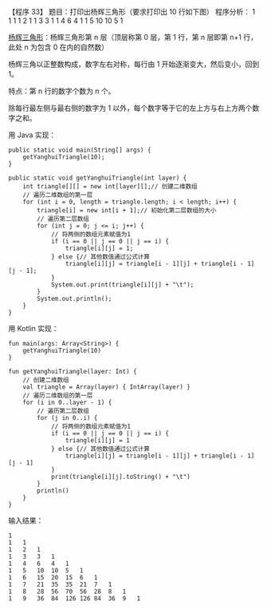 

【程序 33】 题目：打印出杨辉三角形（要求打印出 10 行如下图） 程序分析： 1 1 1 1 2 1 1 3 3 1 1 4 6 4 1 1 5 10 10 5 1

[杨辉三角形](https://zh.wikipedia.org/wiki/%E6%9D%A8%E8%BE%89%E4%B8%89%E8%A7%92%E5%BD%A2)：杨辉三角形第 n 层（顶层称第 0 层，第 1 行，第 n 层即第 n+1 行，此处 n 为包含 0 在内的自然数）

杨辉三角以正整数构成，数字左右对称，每行由 1 开始逐渐变大，然后变小，回到 1。

特点：第 n  行的数字个数为  n 个。

除每行最左侧与最右侧的数字为 1 以外，每个数字等于它的左上方与右上方两个数字之和。



用 Java 实现：

```
public static void main(String[] args) {
    getYanghuiTriangle(10);
}

public static void getYanghuiTriangle(int layer) {
    int triangle[][] = new int[layer][];// 创建二维数组
    // 遍历二维数组的第一层
    for (int i = 0, length = triangle.length; i < length; i++) {
        triangle[i] = new int[i + 1];// 初始化第二层数组的大小
        // 遍历第二层数组
        for (int j = 0; j <= i; j++) {
            // 将两侧的数组元素赋值为1
            if (i == 0 || j == 0 || j == i) {
                triangle[i][j] = 1;
            } else {// 其他数值通过公式计算
                triangle[i][j] = triangle[i - 1][j] + triangle[i - 1][j - 1];
            }
            System.out.print(triangle[i][j] + "\t");
        }
        System.out.println();
    }
}
```

用 Kotlin 实现：

```
fun main(args: Array<String>) {
    getYanghuiTriangle(10)
}

fun getYanghuiTriangle(layer: Int) {
    // 创建二维数组
    val triangle = Array(layer) { IntArray(layer) }
    // 遍历二维数组的第一层
    for (i in 0..layer - 1) {
        // 遍历第二层数组
        for (j in 0..i) {
            // 将两侧的数组元素赋值为1
            if (i == 0 || j == 0 || j == i) {
                triangle[i][j] = 1
            } else {// 其他数值通过公式计算
                triangle[i][j] = triangle[i - 1][j] + triangle[i - 1][j - 1]
            }
            print(triangle[i][j].toString() + "\t")
        }
        println()
    }
}
```

输入结果：

```
1	
1	1	
1	2	1	
1	3	3	1	
1	4	6	4	1	
1	5	10	10	5	1	
1	6	15	20	15	6	1	
1	7	21	35	35	21	7	1	
1	8	28	56	70	56	28	8	1	
1	9	36	84	126	126	84	36	9	1	
```





